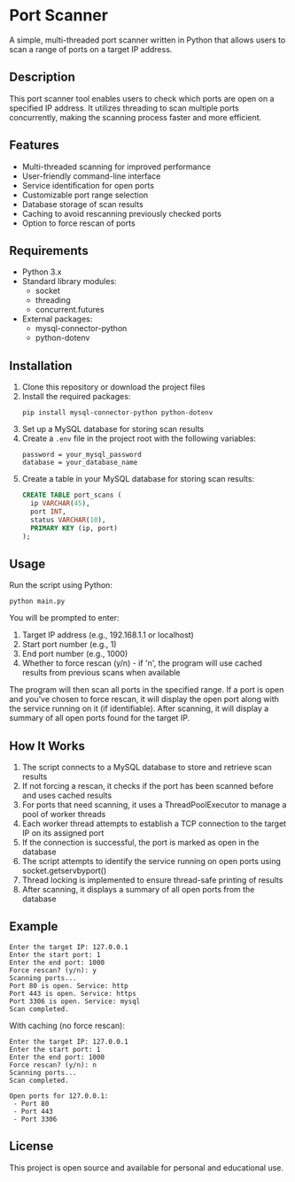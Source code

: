 # Port Scanner

A simple, multi-threaded port scanner written in Python that allows users to scan a range of ports on a target IP address.

## Description

This port scanner tool enables users to check which ports are open on a specified IP address. It utilizes threading to scan multiple ports concurrently, making the scanning process faster and more efficient.

## Features

- Multi-threaded scanning for improved performance
- User-friendly command-line interface
- Service identification for open ports
- Customizable port range selection
- Database storage of scan results
- Caching to avoid rescanning previously checked ports
- Option to force rescan of ports

## Requirements

- Python 3.x
- Standard library modules:
  - socket
  - threading
  - concurrent.futures
- External packages:
  - mysql-connector-python
  - python-dotenv

## Installation

1. Clone this repository or download the project files
2. Install the required packages:
   ```
   pip install mysql-connector-python python-dotenv
   ```
3. Set up a MySQL database for storing scan results
4. Create a `.env` file in the project root with the following variables:
   ```
   password = your_mysql_password
   database = your_database_name
   ```
5. Create a table in your MySQL database for storing scan results:
   ```sql
   CREATE TABLE port_scans (
     ip VARCHAR(45),
     port INT,
     status VARCHAR(10),
     PRIMARY KEY (ip, port)
   );
   ```

## Usage

Run the script using Python:

```
python main.py
```

You will be prompted to enter:
1. Target IP address (e.g., 192.168.1.1 or localhost)
2. Start port number (e.g., 1)
3. End port number (e.g., 1000)
4. Whether to force rescan (y/n) - if 'n', the program will use cached results from previous scans when available

The program will then scan all ports in the specified range. If a port is open and you've chosen to force rescan, it will display the open port along with the service running on it (if identifiable). After scanning, it will display a summary of all open ports found for the target IP.

## How It Works

1. The script connects to a MySQL database to store and retrieve scan results
2. If not forcing a rescan, it checks if the port has been scanned before and uses cached results
3. For ports that need scanning, it uses a ThreadPoolExecutor to manage a pool of worker threads
4. Each worker thread attempts to establish a TCP connection to the target IP on its assigned port
5. If the connection is successful, the port is marked as open in the database
6. The script attempts to identify the service running on open ports using socket.getservbyport()
7. Thread locking is implemented to ensure thread-safe printing of results
8. After scanning, it displays a summary of all open ports from the database

## Example

```
Enter the target IP: 127.0.0.1
Enter the start port: 1
Enter the end port: 1000
Force rescan? (y/n): y
Scanning ports...
Port 80 is open. Service: http
Port 443 is open. Service: https
Port 3306 is open. Service: mysql
Scan completed.
```

With caching (no force rescan):
```
Enter the target IP: 127.0.0.1
Enter the start port: 1
Enter the end port: 1000
Force rescan? (y/n): n
Scanning ports...
Scan completed.

Open ports for 127.0.0.1:
 - Port 80
 - Port 443
 - Port 3306
```

## License

This project is open source and available for personal and educational use.
